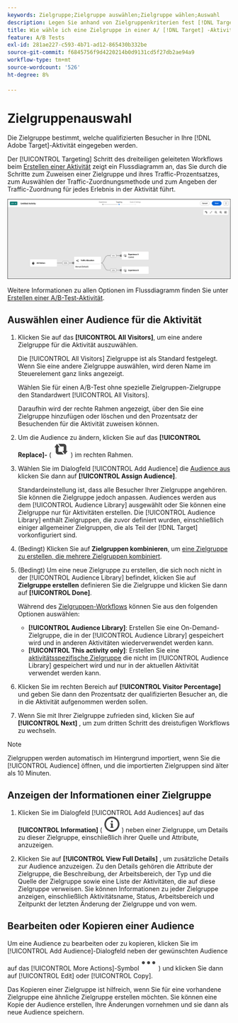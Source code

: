 ```yaml
---
keywords: Zielgruppe;Zielgruppe auswählen;Zielgruppe wählen;Auswahl
description: Legen Sie anhand von Zielgruppenkriterien fest [!DNL Target]  welche Site-Besucher Ihrer Adobe-Aktivität beitreten.
title: Wie wähle ich eine Zielgruppe in einer A/ [!DNL Target] -Aktivität aus?
feature: A/B Tests
exl-id: 281ae227-c593-4b71-ad12-865430b332be
source-git-commit: f6845756f9d4220214b0d9131cd5f27db2ae94a9
workflow-type: tm+mt
source-wordcount: '526'
ht-degree: 8%

---
```


# Zielgruppenauswahl

Die Zielgruppe bestimmt, welche qualifizierten Besucher in Ihre [!DNL Adobe Target]-Aktivität eingegeben werden.

Der [!UICONTROL Targeting] Schritt des dreiteiligen geleiteten Workflows beim [Erstellen einer Aktivität](/help/main/c-activities/t-test-ab/t-test-create-ab/test-create-ab.md) zeigt ein Flussdiagramm an, das Sie durch die Schritte zum Zuweisen einer Zielgruppe und ihres Traffic-Prozentsatzes, zum Auswählen der Traffic-Zuordnungsmethode und zum Angeben der Traffic-Zuordnung für jedes Erlebnis in der Aktivität führt.

![Targeting-Schritt im A/B-Test](/help/main/c-activities/t-test-ab/t-test-create-ab/assets/ab_flow-new-ui.png)

Weitere Informationen zu allen Optionen im Flussdiagramm finden Sie unter [Erstellen einer A/B-Test-Aktivität](/help/main/c-activities/t-test-ab/t-test-create-ab/test-create-ab.md).

## Auswählen einer Audience für die Aktivität

1. Klicken Sie auf das **[!UICONTROL All Visitors]**, um eine andere Zielgruppe für die Aktivität auszuwählen.

   Die [!UICONTROL All Visitors] Zielgruppe ist als Standard festgelegt. Wenn Sie eine andere Zielgruppe auswählen, wird deren Name im Steuerelement ganz links angezeigt.

   Wählen Sie für einen A/B-Test ohne spezielle Zielgruppen-Zielgruppe den Standardwert [!UICONTROL All Visitors].

   Daraufhin wird der rechte Rahmen angezeigt, über den Sie eine Zielgruppe hinzufügen oder löschen und den Prozentsatz der Besuchenden für die Aktivität zuweisen können.

1. Um die Audience zu ändern, klicken Sie auf das **[!UICONTROL Replace]-** ( ![Replace icon](/help/main/assets/icons/Retweet.svg) ) im rechten Rahmen.

1. Wählen Sie im Dialogfeld [!UICONTROL Add Audience] die [ Audience aus ](/help/main/c-activities/t-test-ab/t-test-create-ab/ab-audience.md) klicken Sie dann auf **[!UICONTROL Assign Audience]**.

   Standardeinstellung ist, dass alle Besucher Ihrer Zielgruppe angehören. Sie können die Zielgruppe jedoch anpassen. Audiences werden aus dem [!UICONTROL Audience Library] ausgewählt oder Sie können eine Zielgruppe nur für Aktivitäten erstellen. Die [!UICONTROL Audience Library] enthält Zielgruppen, die zuvor definiert wurden, einschließlich einiger allgemeiner Zielgruppen, die als Teil der [!DNL Target] vorkonfiguriert sind.

1. (Bedingt) Klicken Sie auf **Zielgruppen kombinieren**, um [eine Zielgruppe zu erstellen, die mehrere Zielgruppen kombiniert](/help/main/c-target/combining-multiple-audiences.md).

1. (Bedingt) Um eine neue Zielgruppe zu erstellen, die sich noch nicht in der [!UICONTROL Audience Library] befindet, klicken Sie auf **Zielgruppe erstellen** definieren Sie die Zielgruppe und klicken Sie dann auf **[!UICONTROL Done]**.

   Während des [Zielgruppen-Workflows](/help/main/c-target/c-audiences/audiences.md) können Sie aus den folgenden Optionen auswählen:

   * **[!UICONTROL Audience Library]**: Erstellen Sie eine On-Demand-Zielgruppe, die in der [!UICONTROL Audience Library] gespeichert wird und in anderen Aktivitäten wiederverwendet werden kann.
   * **[!UICONTROL This activity only]**: Erstellen Sie eine [aktivitätsspezifische Zielgruppe](/help/main/c-target/creating-activity-only-audience.md) die nicht im [!UICONTROL Audience Library] gespeichert wird und nur in der aktuellen Aktivität verwendet werden kann.

1. Klicken Sie im rechten Bereich auf **[!UICONTROL Visitor Percentage]** und geben Sie dann den Prozentsatz der qualifizierten Besucher an, die in die Aktivität aufgenommen werden sollen.

1. Wenn Sie mit Ihrer Zielgruppe zufrieden sind, klicken Sie auf **[!UICONTROL Next]** , um zum dritten Schritt des dreistufigen Workflows zu wechseln.

>[!NOTE]
>
>Zielgruppen werden automatisch im Hintergrund importiert, wenn Sie die [!UICONTROL Audience] öffnen, und die importierten Zielgruppen sind älter als 10 Minuten.

## Anzeigen der Informationen einer Zielgruppe

1. Klicken Sie im Dialogfeld [!UICONTROL Add Audiences] auf das **[!UICONTROL Information]** ( ![Info-Symbol](/help/main/assets/icons/InfoOutline.svg) ) neben einer Zielgruppe, um Details zu dieser Zielgruppe, einschließlich ihrer Quelle und Attribute, anzuzeigen.

1. Klicken Sie auf **[!UICONTROL View Full Details]** , um zusätzliche Details zur Audience anzuzeigen. Zu den Details gehören die Attribute der Zielgruppe, die Beschreibung, der Arbeitsbereich, der Typ und die Quelle der Zielgruppe sowie eine Liste der Aktivitäten, die auf diese Zielgruppe verweisen. Sie können Informationen zu jeder Zielgruppe anzeigen, einschließlich Aktivitätsname, Status, Arbeitsbereich und Zeitpunkt der letzten Änderung der Zielgruppe und von wem.

## Bearbeiten oder Kopieren einer Audience

Um eine Audience zu bearbeiten oder zu kopieren, klicken Sie im [!UICONTROL Add Audience]-Dialogfeld neben der gewünschten Audience auf das [!UICONTROL More Actions]-Symbol ![Mehr Aktionen-](/help/main/assets/icons/More.svg) ) und klicken Sie dann auf [!UICONTROL Edit] oder [!UICONTROL Copy].

Das Kopieren einer Zielgruppe ist hilfreich, wenn Sie für eine vorhandene Zielgruppe eine ähnliche Zielgruppe erstellen möchten. Sie können eine Kopie der Audience erstellen, Ihre Änderungen vornehmen und sie dann als neue Audience speichern.
